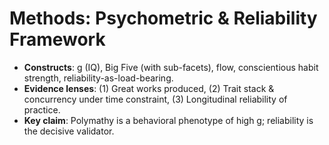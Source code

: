 # Methods: Psychometric & Reliability Framework

- **Constructs**: g (IQ), Big Five (with sub-facets), flow, conscientious habit strength, reliability-as-load-bearing.
- **Evidence lenses**: (1) Great works produced, (2) Trait stack & concurrency under time constraint, (3) Longitudinal reliability of practice.
- **Key claim**: Polymathy is a behavioral phenotype of high g; reliability is the decisive validator.
